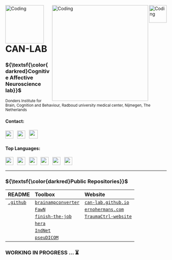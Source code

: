 <img align="right" alt="Coding" width="55" src="https://github.com/can-lab/.github-private/blob/main/media/donders_d.svg"> <img align="right" alt="Coding" width="300" src="https://github.com/can-lab/.github-private/blob/main/media/Combilogo_RUMC_RGB.png"> 

<img align="left" alt="Coding" width="120" src="https://github.com/can-lab/.github-private/blob/main/media/canlab_logo_trim.png"> 

<h1 align="left">CAN-LAB</h1>

<h3 align="left">${\textsf{\color{darkred}Cognitive Affective Neuroscience lab}}$</h3>

<sup>Donders Institute for Brain, Cognition and Behaviour, Radboud university medical center, Nijmegen, The Netherlands</sup>

<h4 align="left">Contact:</h4>

<a href="https://cognitiveaffectiveneurosciencelab.nl/index.html"><img src="https://github.com/can-lab/.github-private/blob/main/media/internet-svgrepo-com.svg" height="25" width="25"/></a> &nbsp; <a href="https://twitter.com/canlab_di"><img src="https://cdn.jsdelivr.net/gh/devicons/devicon/icons/twitter/twitter-original.svg" height="25" width="25"/></a> &nbsp; <a href="https://github.com/can-lab"><img src="https://cdn.jsdelivr.net/gh/devicons/devicon/icons/github/github-original.svg" height="27" width="27"/></a>

<h4 align="left">Top Languages:</h4>

<img src="https://cdn.jsdelivr.net/gh/devicons/devicon/icons/python/python-original.svg" height="25" width="25"/> &nbsp; <img src="https://cdn.jsdelivr.net/gh/devicons/devicon/icons/matlab/matlab-original.svg" height="25" width="25"/> &nbsp; <img src="https://cdn.jsdelivr.net/gh/devicons/devicon/icons/rstudio/rstudio-original.svg" height="25" width="25"/> &nbsp; <img src="https://cdn.jsdelivr.net/gh/devicons/devicon/icons/html5/html5-original.svg" height="25" width="25"/> &nbsp; <img src="https://cdn.jsdelivr.net/gh/devicons/devicon/icons/markdown/markdown-original.svg" height="25" width="25"/> &nbsp; <img src="https://github.com/can-lab/.github-private/blob/main/media/scilab_104094.svg" height="25" width="25"/>

---

<h3 align="left">${\textsf{\color{darkred}Public Repositories}}$</h3>

| README | Toolbox | Website |
| :---- | :---- | :---- |
| [`.github`](https://github.com/can-lab/.github) | [`brainampconverter`](https://github.com/can-lab/brainampconverter "Tool to convert physiology data collected using Brainamp systems to format readable by matlab") | [`can-lab.github.io`](https://github.com/can-lab/can-lab.github.io "CANlab Website") |
|| [`FawN`](https://github.com/can-lab/FawN "FSL analysis with NiPype") | [`ernohermans.com`](https://github.com/can-lab/ernohermans.com) |
|| [`finish-the-job`](https://github.com/can-lab/finish-the-job "Running common preprocessing steps after fMRIprep") | [`TraumaCtrl-website`](https://github.com/can-lab/TraumaCtrl-website) |
|| [`hera`](https://github.com/can-lab/hera "Tool for displaying heart rate data collected from brainamp converter, and correcting it for artifacts") |
|| [`IndNet`](https://github.com/can-lab/IndNet "Defining subject-specific brain networks by individualizing templates") |
|| [`pseuDICOM`](https://github.com/can-lab/pseuDICOM "Pseudonimize (f)MRI data in DICOM format") |

<h3 align="left">WORKING IN PROGRESS ... ⏳</h3>
